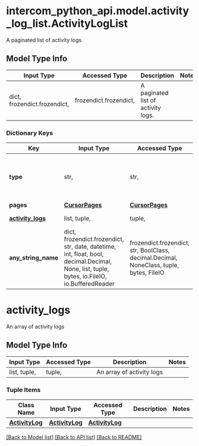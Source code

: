# intercom_python_api.model.activity_log_list.ActivityLogList

A paginated list of activity logs.

## Model Type Info
Input Type | Accessed Type | Description | Notes
------------ | ------------- | ------------- | -------------
dict, frozendict.frozendict,  | frozendict.frozendict,  | A paginated list of activity logs. | 

### Dictionary Keys
Key | Input Type | Accessed Type | Description | Notes
------------ | ------------- | ------------- | ------------- | -------------
**type** | str,  | str,  | String representing the object&#x27;s type. Always has the value &#x60;activity_log.list&#x60;. | [optional] 
**pages** | [**CursorPages**](CursorPages.md) | [**CursorPages**](CursorPages.md) |  | [optional] 
**[activity_logs](#activity_logs)** | list, tuple,  | tuple,  | An array of activity logs | [optional] 
**any_string_name** | dict, frozendict.frozendict, str, date, datetime, int, float, bool, decimal.Decimal, None, list, tuple, bytes, io.FileIO, io.BufferedReader | frozendict.frozendict, str, BoolClass, decimal.Decimal, NoneClass, tuple, bytes, FileIO | any string name can be used but the value must be the correct type | [optional]

# activity_logs

An array of activity logs

## Model Type Info
Input Type | Accessed Type | Description | Notes
------------ | ------------- | ------------- | -------------
list, tuple,  | tuple,  | An array of activity logs | 

### Tuple Items
Class Name | Input Type | Accessed Type | Description | Notes
------------- | ------------- | ------------- | ------------- | -------------
[**ActivityLog**](ActivityLog.md) | [**ActivityLog**](ActivityLog.md) | [**ActivityLog**](ActivityLog.md) |  | 

[[Back to Model list]](../../README.md#documentation-for-models) [[Back to API list]](../../README.md#documentation-for-api-endpoints) [[Back to README]](../../README.md)

